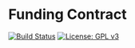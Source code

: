 # Funding Contract

[![Build Status](https://travis-ci.org/synergatika/microcredit-contracts.svg?branch=master)](https://travis-ci.org/synergatika/microcredit-contracts)
[![License: GPL v3](https://img.shields.io/badge/License-GPLv3-blue.svg)](https://www.gnu.org/licenses/gpl-3.0)
